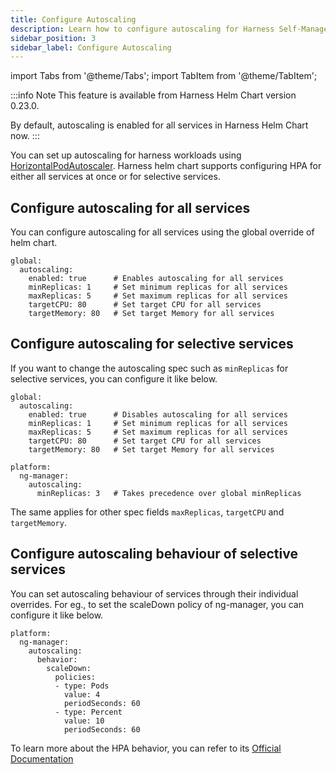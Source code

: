 ```yaml
---
title: Configure Autoscaling
description: Learn how to configure autoscaling for Harness Self-Managed Enterprise Edition installations.
sidebar_position: 3
sidebar_label: Configure Autoscaling
---
```


import Tabs from '@theme/Tabs';
import TabItem from '@theme/TabItem';

:::info Note
This feature is available from Harness Helm Chart version 0.23.0. 

By default, autoscaling is enabled for all services in Harness Helm Chart now.
:::

You can set up autoscaling for harness workloads using [HorizontalPodAutoscaler](https://kubernetes.io/docs/tasks/run-application/horizontal-pod-autoscale/). 
Harness helm chart supports configuring HPA for either all services at once or for selective services.

## Configure autoscaling for all services

You can configure autoscaling for all services using the global override of helm chart.

```
global:
  autoscaling:
    enabled: true      # Enables autoscaling for all services
    minReplicas: 1     # Set minimum replicas for all services
    maxReplicas: 5     # Set maximum replicas for all services
    targetCPU: 80      # Set target CPU for all services
    targetMemory: 80   # Set target Memory for all services
```

## Configure autoscaling for selective services

If you want to change the autoscaling spec such as `minReplicas` for selective services, you can configure it like below.

```
global:
  autoscaling:
    enabled: true      # Disables autoscaling for all services
    minReplicas: 1     # Set minimum replicas for all services
    maxReplicas: 5     # Set maximum replicas for all services
    targetCPU: 80      # Set target CPU for all services
    targetMemory: 80   # Set target Memory for all services

platform:
  ng-manager:
    autoscaling:
      minReplicas: 3   # Takes precedence over global minReplicas     
```

The same applies for other spec fields `maxReplicas`, `targetCPU` and `targetMemory`.

## Configure autoscaling behaviour of selective services

You can set autoscaling behaviour of services through their individual overrides. For eg., to set the scaleDown policy of ng-manager, you can configure it like below.

```
platform:
  ng-manager:
    autoscaling:
      behavior:
        scaleDown:
          policies:
          - type: Pods
            value: 4
            periodSeconds: 60
          - type: Percent
            value: 10
            periodSeconds: 60    
```

To learn more about the HPA behavior, you can refer to its [Official Documentation](https://kubernetes.io/docs/tasks/run-application/horizontal-pod-autoscale/#configurable-scaling-behavior)
